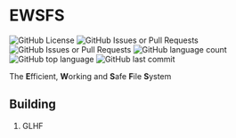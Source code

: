 
# EWSFS
![GitHub License](https://img.shields.io/github/license/gstaaij/ewsfs)
![GitHub Issues or Pull Requests](https://img.shields.io/github/issues/gstaaij/ewsfs)
![GitHub Issues or Pull Requests](https://img.shields.io/github/issues-pr/gstaaij/ewsfs)
![GitHub language count](https://img.shields.io/github/languages/count/gstaaij/ewsfs)
![GitHub top language](https://img.shields.io/github/languages/top/gstaaij/ewsfs)
![GitHub last commit](https://img.shields.io/github/last-commit/gstaaij/ewsfs)

The **E**fficient, **W**orking and **S**afe **F**ile **S**ystem

## Building

1. GLHF
